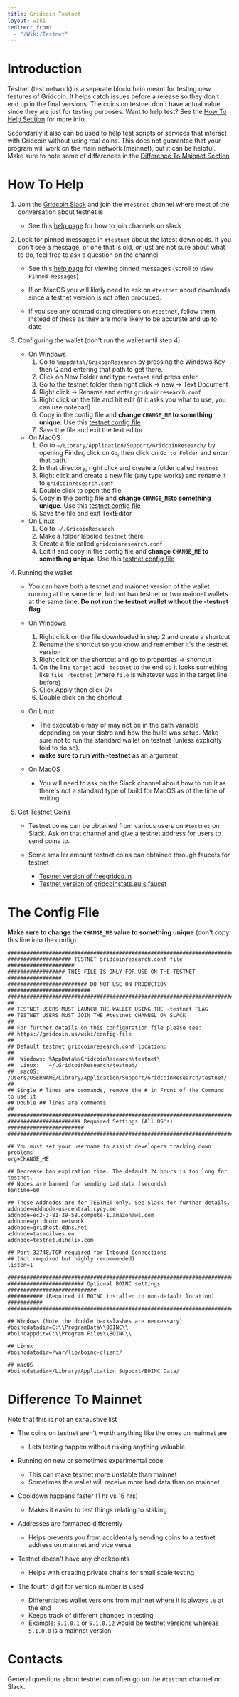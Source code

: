 ```yaml
---
title: Gridcoin Testnet
layout: wiki
redirect_from:
  - "/Wiki/Testnet"
---
```


# Introduction

Testnet (test network) is a separate blockchain meant for testing new features 
of Gridcoin. It helps catch issues before a release so they don't end up in the
final versions. The coins on testnet don't have actual value since they are just 
for testing purposes. Want to help test? See the [How To Help Section](#how-to-help "wikilink") 
for more info

Secondarily it also can be used to help test scripts or services that interact 
with Gridcoin without using real coins. This does not guarantee that your
program will work on the main network (mainnet), but it can be helpful. Make sure 
to note some of differences in the [Difference To Mainnet Section](#difference-to-mainnet "wikilink")

# How To Help

1. Join the [Gridcoin Slack](https://join.slack.com/t/teamgridcoin/shared_invite/enQtMjk2NTI4MzAwMzg0LTE4N2I3ZWZjYWJlZGM1Zjg3MTUyMDhiN2M5NmRmZTA2NDA0ZmY1ZTFmOGM3ZGU2YTBkOTdhNTk2ZjkzMGZkODY)
and join the `#testnet` channel where most of the conversation about testnet is
    * See this [help page](https://slack.com/help/articles/205239967-Join-a-channel#join-channels) 
      for how to join channels on slack

2. Look for pinned messages in `#testnet` about the latest downloads. 
If you don't see a message, or one that is old, or just are not sure about what 
to do, feel free to ask a question on the channel
    * See this [help page](https://slack.com/intl/en-in/help/articles/205239997-Pin-messages) 
      for viewing pinned messages (scroll to `View Pinned Messages`)

    * If on MacOS you will likely need to ask on `#testnet` about downloads 
      since a testnet version is not often produced.

    * If you see any contradicting directions on `#testnet`, follow them instead 
    of these as they are more likely to be accurate and up to date

3. Configuring the wallet (don't run the wallet until step 4)
    * On Windows
        1. Go to `%appdata%/GricoinResearch` by pressing the Windows Key then Q and entering that path to get there. 
        2. Click on New Folder and type `testnet` and press enter. 
        3. Go to the testnet folder then right click -> new -> Text Document
        4. Right click -> Rename  and enter `gridcoinresearch.conf`
        5. Right click on the file and hit edit (if it asks you what to use, you can use notepad)
        6. Copy in the config file and **change `CHANGE_ME` to something unique**. Use this [testnet config file](#the-config-file "wikilink")
        7. Save the file and exit the text editor
    * On MacOS
        1. Go to `~/Library/Application/Support/GridcoinResearch/` 
        by opening Finder, click on `Go`, then click on `Go to Folder` and
        enter that path.
        2. In that directory, right click and create a folder called `testnet`
        3. Right click and create a new file (any type works) and rename it
        to `gridcoinresearch.conf`
        4. Double click to open the file
        5. Copy in the config file and **change `CHANGE_ME`to something unique**. Use this [testnet config file](#the-config-file "wikilink")
        6. Save the file and exit TextEditor
    * On Linux
        1. Go to `~/.GricoinResearch`
        2. Make a folder labeled `testnet` there
        3. Create a file called `gridcoinresearch.conf`
        4. Edit it and copy in the config file and **change `CHANGE_ME` to something unique**. Use this [testnet config file](#the-config-file "wikilink")

4. Running the wallet
    * You can have both a testnet and mainnet version of the wallet running at
      the same time, but not two testnet or two mainnet wallets at the same time.
      **Do not run the testnet wallet without the -testnet flag**

    * On Windows
        1. Right click on the file downloaded in step 2 and create a shortcut
        2. Rename the shortcut so you know and remember it's the testnet version
        3. Right click on the shortcut and go to properties -> shortcut
        4. On the line `target` add `-testnet` to the end so it looks something like `file -testnet` (where `file` is whatever was in the target line before)
        5. Click Apply then click Ok
        6. Double click on the shortcut

    * On Linux
        * The executable may or may not be in the path variable depending on your distro 
        and how the build was setup. Make sure not to run the standard wallet on testnet
        (unless explicitly told to do so).
        * **make sure to run with -testnet** as an argument

    * On MacOS
        * You will need to ask on the Slack channel about how to run it as 
          there's not a standard type of build for MacOS as of the time of 
          writing

5. Get Testnet Coins
    * Testnet coins can be obtained from various users on `#testnet` on Slack.
      Ask on that channel and give a testnet address for users to send coins to.
      
    * Some smaller amount testnet coins can obtained through faucets for testnet 
        * [Testnet version of freegridco.in](https://test.freegridco.in/)
        * [Testnet version of gridcoinstats.eu's faucet](https://testnet.gridcoinstats.eu/faucet)

# The Config File 
**Make sure to change the `CHANGE_ME` value to something unique** (don't copy this line into the config)

    #############################################################################
    #################### TESTNET gridcoinresearch.conf file #####################
    ################## THIS FILE IS ONLY FOR USE ON THE TESTNET #################
    ######################### DO NOT USE ON PRODUCTION ##########################
    #############################################################################
    ##
    ## TESTNET USERS MUST LAUNCH THE WALLET USING THE -testnet FLAG
    ## TESTNET USERS MUST JOIN THE #testnet CHANNEL ON SLACK
    ##
    ## For further details on this configuration file please see:
    ## https://gridcoin.us/wiki/config-file
    ##
    ## Default testnet gridcoinresearch.conf location:
    ##
    ##  Windows: %AppData%\GridcoinResearch\testnet\
    ##  Linux:   ~/.GridcoinResearch/testnet/
    ##  macOS:   /Users/USERNAME/Library/Application/Support/GridcoinResearch/testnet/
    ##
    ## Single # lines are commands, remove the # in Front of the Command to use it
    ## Double ## lines are comments
    ##
    #############################################################################
    ####################### Required Settings (All OS's) ########################
    #############################################################################

    ## You must set your username to assist developers tracking down problems
    org=CHANGE_ME

    ## Decrease ban expiration time. The default 24 hours is too long for testnet.
    ## Nodes are banned for sending bad data (seconds)
    bantime=60

    ## These Addnodes are for TESTNET only. See Slack for further details.
    addnode=addnode-us-central.cycy.me
    addnode=ec2-3-81-39-58.compute-1.amazonaws.com
    addnode=gridcoin.network
    addnode=gridhost.ddns.net
    addnode=tarmoilves.eu
    addnode=testnet.dihelix.com

    ## Port 32748/TCP required for Inbound Connections
    ## (Not required but highly recommended)
    listen=1

    #############################################################################
    ######################## Optional BOINC settings ############################
    ########### (Required if BOINC installed to non-default location) ###########
    #############################################################################

    ## Windows (Note the double backslashes are neccessary)
    #boincdatadir=C:\\ProgramData\\BOINC\\
    #boincappdir=C:\\Program Files\\BOINC\\

    ## Linux
    #boincdatadir=/var/lib/boinc-client/

    ## macOS
    #boincdatadir=/Library/Application Support/BOINC Data/

# Difference To Mainnet

Note that this is not an exhaustive list

* The coins on testnet aren't worth anything like the ones on mainnet are
    * Lets testing happen without risking anything valuable

* Running on new or sometimes experimental code
    * This can make testnet more unstable than mainnet
    * Sometimes the wallet will receive more bad data than on mainnet 

* Cooldown happens faster (1 hr vs 16 hrs)
    * Makes it easier to test things relating to staking

* Addresses are formatted differently
    * Helps prevents you from accidentally sending coins to a testnet address on
      mainnet and vice versa

* Testnet doesn't have any checkpoints
    * Helps with creating private chains for small scale testing 

* The fourth digit for version number is used
    * Differentiates wallet versions from mainnet where it is always `.0` at the end
    * Keeps track of different changes in testing
    * Example: `5.1.0.1` or `5.1.0.12` would be testnet versions whereas
     `5.1.0.0` is a mainnet version

# Contacts

General questions about testnet can often go on the `#testnet` channel on Slack.